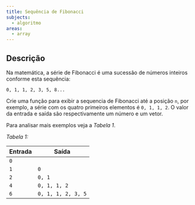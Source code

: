 ```yaml
---
title: Sequência de Fibonacci
subjects:
  - algoritmo
areas:
  - array
---
```


## Descrição

Na matemática, a série de Fibonacci é uma sucessão de números inteiros conforme esta sequência:

```
0, 1, 1, 2, 3, 5, 8...
```

Crie uma função para exibir a sequencia de Fibonacci até a posição `n`, por exemplo, a série com os quatro primeiros elementos é `0, 1, 1, 2`. O valor da entrada e saída são respectivamente um número e um vetor.

Para analisar mais exemplos veja a _Tabela 1_.

_Tabela 1:_

| Entrada | Saída              |
| ------- | ------------------ |
| `0`     |                    |
| `1`     | `0`                |
| `2`     | `0, 1`             |
| `4`     | `0, 1, 1, 2`       |
| `6`     | `0, 1, 1, 2, 3, 5` |
